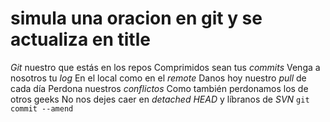 # simula una oracion en git y se actualiza en title
*Git* nuestro que estás en los repos 
Comprimidos sean tus *commits* 
Venga a nosotros tu *log* 
En el local como en el *remote* 
Danos hoy nuestro *pull* de cada día 
Perdona nuestros *conflictos* 
Como también perdonamos los de otros geeks No 
nos dejes caer en *detached HEAD* y líbranos de 
*SVN* 
`git commit --amend` 